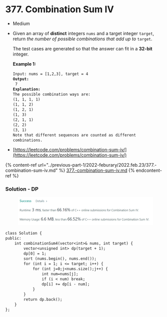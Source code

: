 # 377. Combination Sum IV

* Medium
*   Given an array of **distinct** integers `nums` and a target integer `target`, return _the number of possible combinations that add up to_ `target`.

    The test cases are generated so that the answer can fit in a **32-bit** integer.

    &#x20;

    **Example 1:**

    <pre><code>Input: nums = [1,2,3], target = 4
    <strong>Output:
    </strong> 7
    <strong>Explanation:
    </strong>The possible combination ways are:
    (1, 1, 1, 1)
    (1, 1, 2)
    (1, 2, 1)
    (1, 3)
    (2, 1, 1)
    (2, 2)
    (3, 1)
    Note that different sequences are counted as different combinations.</code></pre>
* [https://leetcode.com/problems/combination-sum-iv/](https://leetcode.com/problems/combination-sum-iv/)

{% content-ref url="../previous-part-1/2022-feburary/2022.feb.23/377.-combination-sum-iv.md" %}
[377.-combination-sum-iv.md](../previous-part-1/2022-feburary/2022.feb.23/377.-combination-sum-iv.md)
{% endcontent-ref %}

### Solution - DP

<figure><img src="../.gitbook/assets/image (6) (1).png" alt=""><figcaption></figcaption></figure>

```
class Solution {
public:
    int combinationSum4(vector<int>& nums, int target) {
        vector<unsigned int> dp(target + 1);
        dp[0] = 1;
        sort (nums.begin(), nums.end());
        for (int i = 1; i <= target; i++) {
            for (int j=0;j<nums.size();j++) {
                int num=nums[j];
                if (i < num) break;
                dp[i] += dp[i - num];
            }
        }
        return dp.back();
    }
};
```
